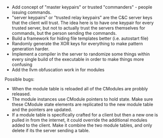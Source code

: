  - Add concept of "master keypairs" or trusted "commanders" - people
   issuing commands.
 - "server keypairs" or "trusted relay keypairs" are the C&C server keys
   that the client will trust. The idea here is to have one keypair for
   every trusted server, but not to actually trust the servers
   themselves for commands, but the person sending the commands.
 - Build a framework for hiding file templates better (i.e. autostart
   file)
 - Randomly generate the XOR keys for everything to make pattern
   generation harder.
 - Implement a compiler in the server to randomize some things within
   every single build of the executable in order to make things more
   confusing
 - Add the llvm obfuscation work in for modules

Possible bugs:

 - When the module table is reloaded all of the CModules are probbly
   released.
 - The module instances use CModule pointers to hold state. Make sure
   these CModule state elements are replicated to the new module table
   and the pointers are updated.
 - If a module table is specifically crafted for a client but then a new
   one is pulled in from the internet, it could override the additional
   modules added to the client. Make it combine the two module tables,
   and only delete if its the server sending a table.
